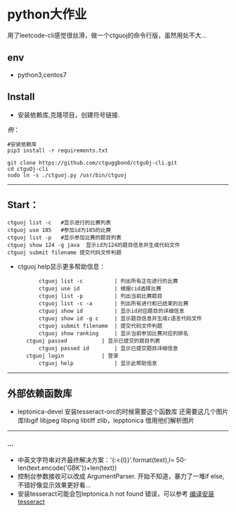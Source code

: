 # python大作业

用了leetcode-cli感觉很丝滑，做一个ctguoj的命令行版，虽然用处不大...


## env
- python3,centos7


## Install
- 安装依赖库,克隆项目，创建符号链接.

*例*：

```
#安装依赖库
pip3 install -r requirements.txt

git clone https://github.com/ctguggbond/ctguOj-cli.git
cd ctguOj-cli 
sudo ln -s ./ctguoj.py /usr/bin/ctguoj 
```

***
## Start：

```
ctguoj list -c   #显示进行的比赛列表
ctguoj use 185   #参加id为185的比赛
ctguoj list -p	 #显示参加比赛的题目列表
ctguoj show 124 -g java  显示id为124的题目信息并生成代码文件
ctguoj submit filename 提交代码文件判题
```

- ctguoj help显示更多帮助信息：

```
          ctguoj list -c          | 列出所有正在进行的比赛
          ctguoj use id           | 根据cid选择比赛
          ctguoj list -p          | 列出当前比赛题目
          ctguoj list -c -a       | 列出所有进行和已结束的比赛
          ctguoj show id          | 显示id对应题目的详细信息
          ctguoj show id -g c     | 显示题目信息并生成c语言代码文件
          ctguoj submit filename  | 提交代码文件判题
          ctguoj show ranking     | 显示当前参加比赛对应的排名
	  ctguoj passed           | 显示已提交的题目列表
          ctguoj passed id        | 显示已提交题目详细信息
	  ctguoj login            | 登录
          ctguoj help             | 显示此帮助信息
```

***

## 外部依赖函数库
- leptonica-devel  安装tesseract-orc的时候需要这个函数库
还需要这几个图片库libgif libjpeg libpng libtiff zlib，lepptonica 借用他们解析图片

***


#### ...
- 中英文字符串对齐最终解决方案：'{:<{l}}'.format(text),l= 50-len(text.encode('GBK'))+len(text))
- 控制台参数接收可以改成 ArgumentParser.  开始不知道，暴力了一堆if else,不错好像显示效果更好看...
- 安装tesseract可能会包leptonica.h not found 错误，可以参考  [编译安装tesseract](http://www.ggbond.cc/编译安装tesseract )



